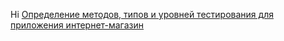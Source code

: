 Hi
[Определение методов, типов и уровней тестирования для приложения интернет-магазин](https://github.com/Larchenko-O/theory/raw/main/Методы,%20типы%20и%20уровни%20тестирования.xlsx)
